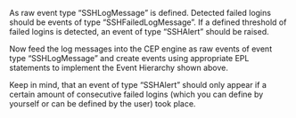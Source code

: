 As raw event type “SSHLogMessage” is defined. 
Detected failed logins should be events of type “SSHFailedLogMessage”. 
If a defined threshold of failed logins is detected, an event of type “SSHAlert” should be raised.

Now feed the log messages into the CEP engine as raw events of event type “SSHLogMessage” and create events using appropriate EPL statements to implement the Event Hierarchy shown above.

Keep in mind, that an event of type “SSHAlert” should only appear if a certain amount of consecutive failed logins (which you can define by yourself or can be defined by the user) took place.